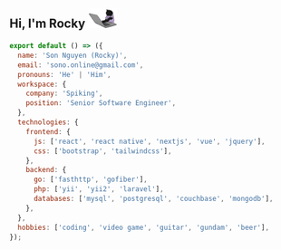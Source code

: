 <h2>Hi, I'm Rocky <img src="https://raw.githubusercontent.com/sonnm/sonnm/master/typing_cat.gif" width="50"></h2>

```javascript
export default () => ({
  name: 'Son Nguyen (Rocky)',
  email: 'sono.online@gmail.com',
  pronouns: 'He' | 'Him',
  workspace: {
    company: 'Spiking',
    position: 'Senior Software Engineer',
  },
  technologies: {
    frontend: {
      js: ['react', 'react native', 'nextjs', 'vue', 'jquery'],
      css: ['bootstrap', 'tailwindcss'],
    },
    backend: {
      go: ['fasthttp', 'gofiber'],
      php: ['yii', 'yii2', 'laravel'],
      databases: ['mysql', 'postgresql', 'couchbase', 'mongodb'],
    },
  },
  hobbies: ['coding', 'video game', 'guitar', 'gundam', 'beer'],
});
```
